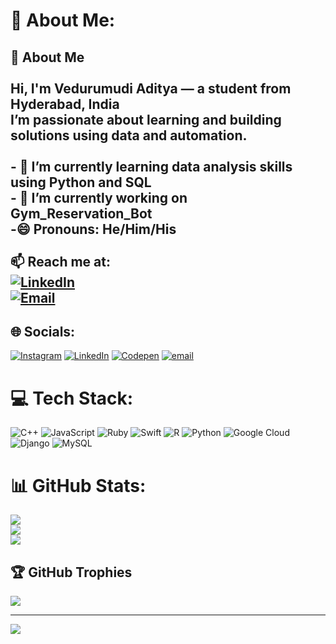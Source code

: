# 💫 About Me:    
## 👋 About Me<br><br>Hi, I'm **Vedurumudi Aditya** — a student from **Hyderabad, India**  <br>I’m passionate about learning and building solutions using data and automation.<br><br>- 🌱 I’m currently learning **data analysis skills using Python and SQL**<br>- 💼 I’m currently working on **Gym_Reservation_Bot**<br>-😄 Pronouns: He/Him/His<br><br>📫 Reach me at:  <br>[![LinkedIn](https://img.shields.io/badge/-Vedurumudi%20Aditya-blue?logo=linkedin)](https://www.linkedin.com/in/vedurumudi-aditya/)  <br>[![Email](https://img.shields.io/badge/-adityavedurumudi@gmail.com-red?logo=gmail)](mailto:adityavedurumudi@gmail.com)<br>


## 🌐 Socials:
[![Instagram](https://img.shields.io/badge/Instagram-%23E4405F.svg?logo=Instagram&logoColor=white)](https://instagram.com/ur_hyacinth) [![LinkedIn](https://img.shields.io/badge/LinkedIn-%230077B5.svg?logo=linkedin&logoColor=white)](https://linkedin.com/in/vedurumudi-aditya) [![Codepen](https://img.shields.io/badge/Codepen-000000?logo=codepen&logoColor=white)](https://codepen.io/VedurumudiAditya) [![email](https://img.shields.io/badge/Email-D14836?logo=gmail&logoColor=white)](mailto:adityavedurumudi@gmail.com) 

# 💻 Tech Stack:
![C++](https://img.shields.io/badge/c++-%2300599C.svg?style=for-the-badge&logo=c%2B%2B&logoColor=white) ![JavaScript](https://img.shields.io/badge/javascript-%23323330.svg?style=for-the-badge&logo=javascript&logoColor=%23F7DF1E) ![Ruby](https://img.shields.io/badge/ruby-%23CC342D.svg?style=for-the-badge&logo=ruby&logoColor=white) ![Swift](https://img.shields.io/badge/swift-F54A2A?style=for-the-badge&logo=swift&logoColor=white) ![R](https://img.shields.io/badge/r-%23276DC3.svg?style=for-the-badge&logo=r&logoColor=white) ![Python](https://img.shields.io/badge/python-3670A0?style=for-the-badge&logo=python&logoColor=ffdd54) ![Google Cloud](https://img.shields.io/badge/GoogleCloud-%234285F4.svg?style=for-the-badge&logo=google-cloud&logoColor=white) ![Django](https://img.shields.io/badge/django-%23092E20.svg?style=for-the-badge&logo=django&logoColor=white) ![MySQL](https://img.shields.io/badge/mysql-4479A1.svg?style=for-the-badge&logo=mysql&logoColor=white)
# 📊 GitHub Stats:
![](https://github-readme-stats.vercel.app/api?username=Vedurumudi-Aditya&theme=dark&hide_border=false&include_all_commits=false&count_private=false)<br/>
![](https://nirzak-streak-stats.vercel.app/?user=Vedurumudi-Aditya&theme=dark&hide_border=false)<br/>
![](https://github-readme-stats.vercel.app/api/top-langs/?username=Vedurumudi-Aditya&theme=dark&hide_border=false&include_all_commits=false&count_private=false&layout=compact)

## 🏆 GitHub Trophies
![](https://github-profile-trophy.vercel.app/?username=Vedurumudi-Aditya&theme=radical&no-frame=false&no-bg=true&margin-w=4)

---
[![](https://visitcount.itsvg.in/api?id=Vedurumudi-Aditya&icon=0&color=0)](https://visitcount.itsvg.in)

<!-- Proudly created with GPRM ( https://gprm.itsvg.in ) -->
